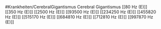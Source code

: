 #Krankheiten/CerebralGigantismus
Cerebral Gigantismus
[[80 Hz (E)]]
[[350 Hz (E)]]
[[2500 Hz (E)]]
[[93500 Hz (E)]]
[[234250 Hz (E)]]
[[455820 Hz (E)]]
[[515170 Hz (E)]]
[[684810 Hz (E)]]
[[712810 Hz (E)]]
[[997870 Hz (E)]]